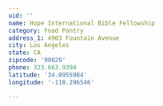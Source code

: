 ```yaml
---
uid: ''
name: Hope International Bible Fellowship
category: Food Pantry
address_1: 4903 Fountain Avenue
city: Los Angeles
state: CA
zipcode: '90029'
phone: 323.663.9394
latitude: '34.0955984'
longitude: '-118.296546'

---
```

